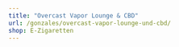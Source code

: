 ```yaml
---
title: "Overcast Vapor Lounge & CBD"
url: /gonzales/overcast-vapor-lounge-und-cbd/
shop: E-Zigaretten
---
```

